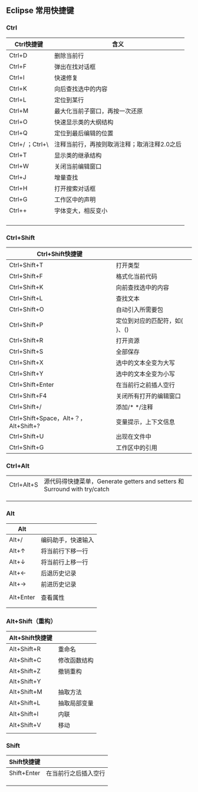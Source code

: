 ## Eclipse 常用快捷键

### Ctrl

| Ctrl快捷键      | 含义                                        |
| --------------- | ------------------------------------------- |
| Ctrl+D          | 删除当前行                                  |
| Ctrl+F          | 弹出在找对话框                              |
| Ctrl+I          | 快速修复                                    |
| Ctrl+K          | 向后查找选中的内容                          |
| Ctrl+L          | 定位到某行                                  |
| Ctrl+M          | 最大化当前子窗口，再按一次还原              |
| Ctrl+O          | 快速显示类的大纲结构                        |
| Ctrl+Q          | 定位到最后编辑的位置                        |
| Ctrl+/ ；Ctrl+\ | 注释当前行，再按则取消注释；取消注释2.0之后 |
| Ctrl+T          | 显示类的继承结构                            |
| Ctrl+W          | 关闭当前编辑窗口                            |
| Ctrl+J          | 增量查找                                    |
| Ctrl+H          | 打开搜索对话框                              |
| Ctrl+G          | 工作区中的声明                              |
| Ctrl++          | 字体变大，相反变小                          |
|                 |                                             |
|                 |                                             |
|                 |                                             |
|                 |                                             |

### Ctrl+Shift

| Ctrl+Shift快捷键                      |                               |
| ------------------------------------- | ----------------------------- |
| Ctrl+Shift+T                          | 打开类型                      |
| Ctrl+Shift+F                          | 格式化当前代码                |
| Ctrl+Shift+K                          | 向前查找选中的内容            |
| Ctrl+Shift+L                          | 查找文本                      |
| Ctrl+Shift+O                          | 自动引入所需要包              |
| Ctrl+Shift+P                          | 定位到对应的匹配符，如{ }、() |
| Ctrl+Shift+R                          | 打开资源                      |
| Ctrl+Shift+S                          | 全部保存                      |
| Ctrl+Shift+X                          | 选中的文本全变为大写          |
| Ctrl+Shift+Y                          | 选中的文本全变为小写          |
| Ctrl+Shift+Enter                      | 在当前行之前插人空行          |
| Ctrl+Shift+F4                         | 关闭所有打开的编辑窗口        |
| Ctrl+Shift+/                          | 添加/* */注释                 |
| Ctrl+Shift+Space，Alt+？，Alt+Shift+? | 变量提示，上下文信息          |
| Ctrl+Shift+U                          | 出现在文件中                  |
| Ctrl+Shift+G                          | 工作区中的引用                |

### Ctrl+Alt

|            |                                                              |
| ---------- | ------------------------------------------------------------ |
| Ctrl+Alt+S | 源代码得快捷菜单，Generate getters and setters 和 Surround with try/catch |
|            |                                                              |
|            |                                                              |
|            |                                                              |

### Alt

| Alt       |                    |
| --------- | ------------------ |
| Alt+/     | 编码助手，快速输入 |
| Alt+↑     | 将当前行下移一行   |
| Alt+↓     | 将当前行上移一行   |
| Alt+←     | 后退历史记录       |
| Alt+→     | 前进历史记录       |
|           |                    |
| Alt+Enter | 查看属性           |
|           |                    |
|           |                    |

### Alt+Shift（重构）

| Alt+Shift快捷键 |              |
| --------------- | ------------ |
| Alt+Shift+R     | 重命名       |
| Alt+Shift+C     | 修改函数结构 |
| Alt+Shift+Z     | 撤销重构     |
| Alt+Shift+Y     |              |
| Alt+Shift+M     | 抽取方法     |
| Alt+Shift+L     | 抽取局部变量 |
| Alt+Shift+I     | 内联         |
| Alt+Shift+V     | 移动         |
|                 |              |

### Shift

| Shift快捷键 |                      |
| ----------- | -------------------- |
| Shift+Enter | 在当前行之后插入空行 |
|             |                      |
|             |                      |
|             |                      |